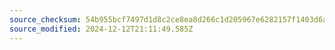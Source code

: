 ```yaml
---
source_checksum: 54b955bcf7497d1d8c2ce8ea8d266c1d205967e6282157f1403d6a9a625c939e
source_modified: 2024-12-12T21:11:49.585Z
---
```


